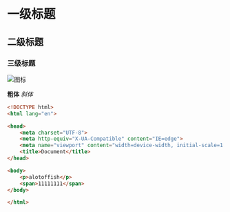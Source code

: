 # 一级标题
## 二级标题
### 三级标题

![图标](https://www.baidu.com/img/PCtm_d9c8750bed0b3c7d089fa7d55720d6cf.png)

**粗体**
_斜体_

```html
<!DOCTYPE html>
<html lang="en">

<head>
    <meta charset="UTF-8">
    <meta http-equiv="X-UA-Compatible" content="IE=edge">
    <meta name="viewport" content="width=device-width, initial-scale=1.0">
    <title>Document</title>
</head>

<body>
    <p>alotoffish</p>
    <span>11111111</span>
</body>

</html>

```
~~~js

~~~
